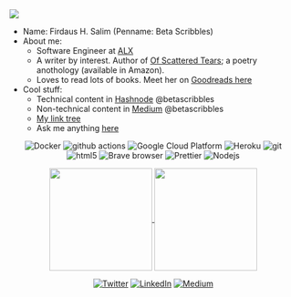 <img src="https://github.com/betascribbles/betascribbles/blob/main/ban.png" />

* Name: Firdaus H. Salim (Penname: Beta Scribbles)
* About me: 
  - Software Engineer at [ALX](https://www.alxafrica.com/)
  - A writer by interest. Author of [Of Scattered Tears](https://www.amazon.com/Scattered-Tears-Heartbreak-Heals/dp/B092P9NQTP); a poetry anothology (available in Amazon).
  - Loves to read lots of books. Meet her on [Goodreads here](https://www.goodreads.com/author/show/21309619.Firdaus_H_Salim)
* Cool stuff: 
  * Technical content in [Hashnode](https://betascribbles.hashnode.dev/) @betascribbles
  * Non-technical content in [Medium](https://betascribbles.medium.com/) @betascribbles
  * [My link tree](https://linktr.ee/firdaus_h_salim)
  * Ask me anything [here](https://github.com/betascribbles/betascribbles/issues?q=is%3Aissue+is%3Aopen)

<div align="center">
<p>
  <img alt="Docker" src="https://img.shields.io/badge/-Docker-46a2f1?style=flat-square&logo=docker&logoColor=white" />
  <img alt="github actions" src="https://img.shields.io/badge/-Github_Actions-2088FF?style=flat-square&logo=github-actions&logoColor=white" />
  <img alt="Google Cloud Platform" src="https://img.shields.io/badge/-Google_Cloud_Platform-1a73e8?style=flat-square&logo=google-cloud&logoColor=white" />
  <img alt="Heroku" src="https://img.shields.io/badge/-Heroku-430098?style=flat-square&logo=heroku&logoColor=white" />
  <img alt="git" src="https://img.shields.io/badge/-Git-F05032?style=flat-square&logo=git&logoColor=white" />
  <img alt="html5" src="https://img.shields.io/badge/-HTML5-E34F26?style=flat-square&logo=html5&logoColor=white" />
  <img alt="Brave browser" src="https://img.shields.io/badge/-Brave_Browser-FB542B?style=flat-square&logo=brave&logoColor=white" />
  <img alt="Prettier" src="https://img.shields.io/badge/-Prettier-F7B93E?style=flat-square&logo=prettier&logoColor=white" />
  <img alt="Nodejs" src="https://img.shields.io/badge/-Nodejs-43853d?style=flat-square&logo=Node.js&logoColor=white" />
</p>

<a href="https://github.com/anuraghazra/github-readme-stats">
  <img height="180px" align="center" src="https://github-readme-stats.vercel.app/api?username=betascribbles&show_icons=true&theme=jolly&layout=compact" />
</a>
<a href="https://github.com/anuraghazra/convoychat">
  <img height="180px" align="center" src="https://github-readme-stats.vercel.app/api/top-langs/?username=betascribbles&langs_count=8&theme=jolly&layout=compact" />
</a>

<p> 
  <a href="https://twitter.com/BetaScribbles" target="_blank"><img alt="Twitter" src="https://img.shields.io/badge/twitter-%231DA1F2.svg?&style=for-the-badge&logo=twitter&logoColor=white" /></a> 
  <a href="https://www.linkedin.com/in/firdaus-h-salim-73589118b/" target="_blank"><img alt="LinkedIn" src="https://img.shields.io/badge/linkedin-%230077B5.svg?&style=for-the-badge&logo=linkedin&logoColor=white" /></a> 
  <a href="https://betascribbles.medium.com" target="_blank"><img alt="Medium" src="https://img.shields.io/badge/medium-%2312100E.svg?&style=for-the-badge&logo=medium&logoColor=white" /></a>
</p>
</div>
